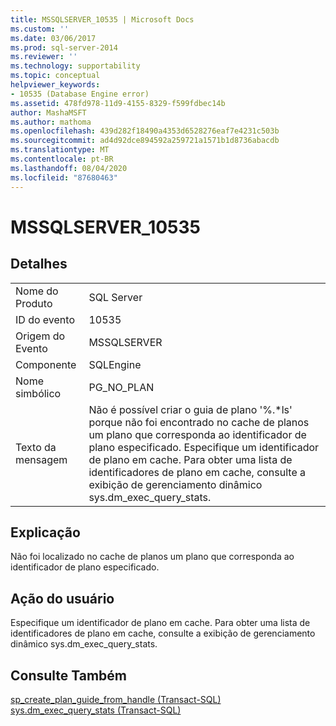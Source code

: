 ```yaml
---
title: MSSQLSERVER_10535 | Microsoft Docs
ms.custom: ''
ms.date: 03/06/2017
ms.prod: sql-server-2014
ms.reviewer: ''
ms.technology: supportability
ms.topic: conceptual
helpviewer_keywords:
- 10535 (Database Engine error)
ms.assetid: 478fd978-11d9-4155-8329-f599fdbec14b
author: MashaMSFT
ms.author: mathoma
ms.openlocfilehash: 439d282f18490a4353d6528276eaf7e4231c503b
ms.sourcegitcommit: ad4d92dce894592a259721a1571b1d8736abacdb
ms.translationtype: MT
ms.contentlocale: pt-BR
ms.lasthandoff: 08/04/2020
ms.locfileid: "87680463"
---
```

# <a name="mssqlserver_10535"></a>MSSQLSERVER_10535
    
## <a name="details"></a>Detalhes  
  
|||  
|-|-|  
|Nome do Produto|SQL Server|  
|ID do evento|10535|  
|Origem do Evento|MSSQLSERVER|  
|Componente|SQLEngine|  
|Nome simbólico|PG_NO_PLAN|  
|Texto da mensagem|Não é possível criar o guia de plano '%.*ls' porque não foi encontrado no cache de planos um plano que corresponda ao identificador de plano especificado. Especifique um identificador de plano em cache. Para obter uma lista de identificadores de plano em cache, consulte a exibição de gerenciamento dinâmico sys.dm_exec_query_stats.|  
  
## <a name="explanation"></a>Explicação  
 Não foi localizado no cache de planos um plano que corresponda ao identificador de plano especificado.  
  
## <a name="user-action"></a>Ação do usuário  
 Especifique um identificador de plano em cache. Para obter uma lista de identificadores de plano em cache, consulte a exibição de gerenciamento dinâmico sys.dm_exec_query_stats.  
  
## <a name="see-also"></a>Consulte Também  
 [sp_create_plan_guide_from_handle &#40;Transact-SQL&#41;](/sql/relational-databases/system-stored-procedures/sp-create-plan-guide-from-handle-transact-sql)   
 [sys.dm_exec_query_stats &#40;Transact-SQL&#41;](/sql/relational-databases/system-dynamic-management-views/sys-dm-exec-query-stats-transact-sql)  
  
  
